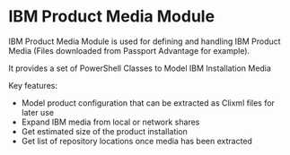 IBM Product Media Module
==============

IBM Product Media Module is used for defining and handling IBM Product Media (Files downloaded from Passport Advantage for example).

It provides a set of PowerShell Classes to Model IBM Installation Media

Key features: 
- Model product configuration that can be extracted as Clixml files for later use
- Expand IBM media from local or network shares
- Get estimated size of the product installation
- Get list of repository locations once media has been extracted